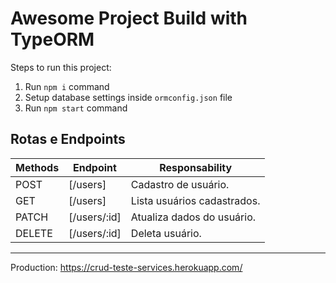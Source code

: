 # Awesome Project Build with TypeORM

Steps to run this project:

1. Run `npm i` command
2. Setup database settings inside `ormconfig.json` file
3. Run `npm start` command

## Rotas e Endpoints

| Methods | Endpoint                                                                  | Responsability                                    |
| ------- | ------------------------------------------------------------------------- | ------------------------------------------------- |
| POST    | [/users]                                   | Cadastro de usuário.                              |
| GET    | [/users]                                   | Lista usuários cadastrados.                              |
| PATCH    | [/users/:id]                                   | Atualiza dados do usuário.                              |
| DELETE    | [/users/:id]                                   | Deleta usuário.                              |
-------

Production: https://crud-teste-services.herokuapp.com/ 
